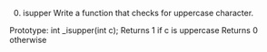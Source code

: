 0. isupper 
Write a function that checks for uppercase character.

Prototype: int _isupper(int c);
Returns 1 if c is uppercase
Returns 0 otherwise
